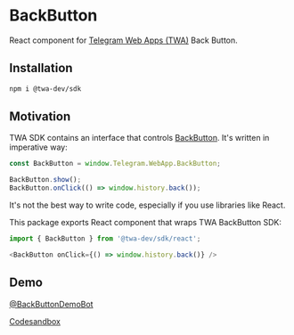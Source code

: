 # BackButton
React component for [Telegram Web Apps (TWA)](https://core.telegram.org/bots/webapps) Back Button.

## Installation
```bash
npm i @twa-dev/sdk
```

## Motivation
TWA SDK contains an interface that controls [BackButton](https://core.telegram.org/bots/webapps#backbutton). It's written in imperative way:

```js
const BackButton = window.Telegram.WebApp.BackButton;

BackButton.show();
BackButton.onClick(() => window.history.back());
```

It's not the best way to write code, especially if you use libraries like React.

This package exports React component that wraps TWA BackButton SDK:

```js
import { BackButton } from '@twa-dev/sdk/react';

<BackButton onClick={() => window.history.back()} />
```

## Demo
[@BackButtonDemoBot](https://t.me/BackButtonDemoBot)

[Codesandbox](https://codesandbox.io/s/back-button-demo-lpc0rv)
